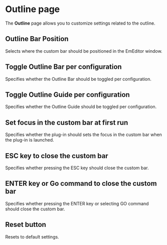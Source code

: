 # Outline page

The **Outline** page allows you to customize settings related to the outline.

## Outline Bar Position

Selects where the custom bar should be positioned in the EmEditor window.

## Toggle Outline Bar per configuration

Specifies whether the Outline Bar should be toggled per configuration.

## Toggle Outline Guide per configuration

Specifies whether the Outline Guide should be toggled per configuration.

## Set focus in the custom bar at first run

Specifies whether the plug-in should sets the focus in the custom bar when the plug-in is launched.

## ESC key to close the custom bar

Specifies whether pressing the ESC key should close the custom bar.

## ENTER key or Go command to close the custom bar

Specifies whether pressing the ENTER key or selecting GO command should close the custom bar.

## Reset button

Resets to default settings.

